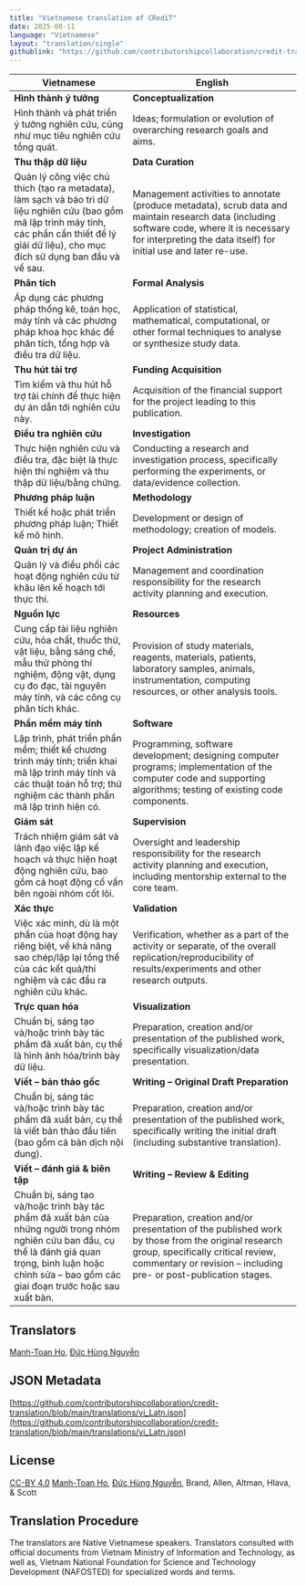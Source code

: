 ```yaml
---
title: "Vietnamese translation of CRediT"
date: 2025-08-11
language: "Vietnamese"
layout: "translation/single"
githublink: "https://github.com/contributorshipcollaboration/credit-translation/blob/main/translations/vi_Latn.json"
---
```


| Vietnamese | English |
| --- | --- |
| **Hình thành ý tưởng** | **Conceptualization** |
| Hình thành và phát triển ý tưởng nghiên cứu, cũng như mục tiêu nghiên cứu tổng quát. | Ideas; formulation or evolution of overarching research goals and aims. |
| **Thu thập dữ liệu** | **Data Curation** |
| Quản lý công việc chú thích (tạo ra metadata), làm sạch và bảo trì dữ liệu nghiên cứu (bao gồm mã lập trình máy tính, các phần cần thiết để lý giải dữ liệu), cho mục đích sử dụng ban đầu và về sau. | Management activities to annotate (produce metadata), scrub data and maintain research data (including software code, where it is necessary for interpreting the data itself) for initial use and later re-use. |
| **Phân tích** | **Formal Analysis** |
| Áp dụng các phương pháp thống kê, toán học, máy tính và các phương pháp khoa học khác để phân tích, tổng hợp và điều tra dữ liệu. | Application of statistical, mathematical, computational, or other formal techniques to analyse or synthesize study data. |
| **Thu hút tài trợ** | **Funding Acquisition** |
| Tìm kiếm và thu hút hỗ trợ tài chính để thực hiện dự án dẫn tới nghiên cứu này. | Acquisition of the financial support for the project leading to this publication. |
| **Điều tra nghiên cứu** | **Investigation** |
| Thực hiện nghiên cứu và điều tra, đặc biệt là thực hiện thí nghiệm và thu thập dữ liệu/bằng chứng. | Conducting a research and investigation process, specifically performing the experiments, or data/evidence collection. |
| **Phương pháp luận** | **Methodology** |
| Thiết kế hoặc phát triển phương pháp luận; Thiết kế mô hình. | Development or design of methodology; creation of models. |
| **Quản trị dự án** | **Project Administration** |
| Quản lý và điều phối các hoạt động nghiên cứu từ khâu lên kế hoạch tới thực thi. | Management and coordination responsibility for the research activity planning and execution. |
| **Nguồn lực** | **Resources** |
| Cung cấp tài liệu nghiên cứu, hóa chất, thuốc thử, vật liệu, bằng sáng chế, mẫu thử phòng thí nghiệm, động vật, dụng cụ đo đạc, tài nguyên máy tính, và các công cụ phân tích khác. | Provision of study materials, reagents, materials, patients, laboratory samples, animals, instrumentation, computing resources, or other analysis tools. |
| **Phần mềm máy tính** | **Software** |
| Lập trình, phát triển phần mềm; thiết kế chương trình máy tính; triển khai mã lập trình máy tính và các thuật toán hỗ trợ; thử nghiệm các thành phần mã lập trình hiện có. | Programming, software development; designing computer programs; implementation of the computer code and supporting algorithms; testing of existing code components. |
| **Giám sát** | **Supervision** |
| Trách nhiệm giám sát và lãnh đạo việc lập kế hoạch và thực hiện hoạt động nghiên cứu, bao gồm cả hoạt động cố vấn bên ngoài nhóm cốt lõi. | Oversight and leadership responsibility for the research activity planning and execution, including mentorship external to the core team. |
| **Xác thực** | **Validation** |
| Việc xác minh, dù là một phần của hoạt động hay riêng biệt, về khả năng sao chép/lặp lại tổng thể của các kết quả/thí nghiệm và các đầu ra nghiên cứu khác. | Verification, whether as a part of the activity or separate, of the overall replication/reproducibility of results/experiments and other research outputs. |
| **Trực quan hóa** | **Visualization** |
| Chuẩn bị, sáng tạo và/hoặc trình bày tác phẩm đã xuất bản, cụ thể là hình ảnh hóa/trình bày dữ liệu. | Preparation, creation and/or presentation of the published work, specifically visualization/data presentation. |
| **Viết – bản thảo gốc** | **Writing – Original Draft Preparation** |
| Chuẩn bị, sáng tác và/hoặc trình bày tác phẩm đã xuất bản, cụ thể là viết bản thảo đầu tiên (bao gồm cả bản dịch nội dung). | Preparation, creation and/or presentation of the published work, specifically writing the initial draft (including substantive translation). |
| **Viết – đánh giá & biên tập** | **Writing – Review & Editing** |
| Chuẩn bị, sáng tạo và/hoặc trình bày tác phẩm đã xuất bản của những người trong nhóm nghiên cứu ban đầu, cụ thể là đánh giá quan trọng, bình luận hoặc chỉnh sửa – bao gồm các giai đoạn trước hoặc sau xuất bản. | Preparation, creation and/or presentation of the published work by those from the original research group, specifically critical review, commentary or revision – including pre- or post-publication stages. |

## Translators

[Manh-Toan  Ho](https://orcid.org/0000-0002-8292-0120), [Đức Hùng  Nguyễn](https://orcid.org/0009-0006-9193-1514)

## JSON Metadata

[https://github.com/contributorshipcollaboration/credit-translation/blob/main/translations/vi_Latn.json](https://github.com/contributorshipcollaboration/credit-translation/blob/main/translations/vi_Latn.json)

## License

[CC-BY 4.0](https://creativecommons.org/licenses/by/4.0/) [Manh-Toan  Ho](https://orcid.org/0000-0002-8292-0120), [Đức Hùng  Nguyễn](https://orcid.org/0009-0006-9193-1514), Brand, Allen, Altman, Hlava, & Scott

## Translation Procedure

The translators are Native Vietnamese speakers. Translators consulted with official documents from Vietnam Ministry of Information and Technology, as well as, Vietnam National Foundation for Science and Technology Development (NAFOSTED) for specialized words and terms.